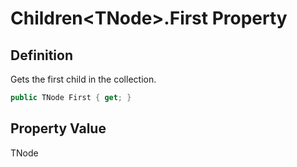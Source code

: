 # Children&lt;TNode&gt;.First Property
## Definition

Gets the first child in the collection.

```c#
public TNode First { get; }
```

## Property Value

TNode

